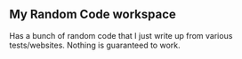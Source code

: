 My Random Code workspace
----------------------------------------------------------------------
Has a bunch of random code that I just write up from various tests/websites. Nothing is guaranteed to work.
